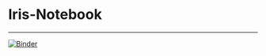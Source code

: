 # Iris-Notebook    
***      

[![Binder](https://mybinder.org/badge_logo.svg)](https://mybinder.org/v2/gh/Finastra-AI-ML-Org/Basic-ml-project/main)
